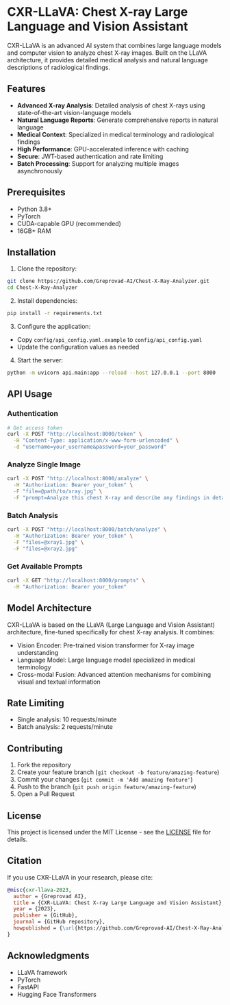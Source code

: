 # CXR-LLaVA: Chest X-ray Large Language and Vision Assistant

CXR-LLaVA is an advanced AI system that combines large language models and computer vision to analyze chest X-ray images. Built on the LLaVA architecture, it provides detailed medical analysis and natural language descriptions of radiological findings.

## Features

- **Advanced X-ray Analysis**: Detailed analysis of chest X-rays using state-of-the-art vision-language models
- **Natural Language Reports**: Generate comprehensive reports in natural language
- **Medical Context**: Specialized in medical terminology and radiological findings
- **High Performance**: GPU-accelerated inference with caching
- **Secure**: JWT-based authentication and rate limiting
- **Batch Processing**: Support for analyzing multiple images asynchronously

## Prerequisites

- Python 3.8+
- PyTorch
- CUDA-capable GPU (recommended)
- 16GB+ RAM

## Installation

1. Clone the repository:
```bash
git clone https://github.com/Greprovad-AI/Chest-X-Ray-Analyzer.git
cd Chest-X-Ray-Analyzer
```

2. Install dependencies:
```bash
pip install -r requirements.txt
```

3. Configure the application:
- Copy `config/api_config.yaml.example` to `config/api_config.yaml`
- Update the configuration values as needed

4. Start the server:
```bash
python -m uvicorn api.main:app --reload --host 127.0.0.1 --port 8000
```

## API Usage

### Authentication

```bash
# Get access token
curl -X POST "http://localhost:8000/token" \
  -H "Content-Type: application/x-www-form-urlencoded" \
  -d "username=your_username&password=your_password"
```

### Analyze Single Image

```bash
curl -X POST "http://localhost:8000/analyze" \
  -H "Authorization: Bearer your_token" \
  -F "file=@path/to/xray.jpg" \
  -F "prompt=Analyze this chest X-ray and describe any findings in detail."
```

### Batch Analysis

```bash
curl -X POST "http://localhost:8000/batch/analyze" \
  -H "Authorization: Bearer your_token" \
  -F "files=@xray1.jpg" \
  -F "files=@xray2.jpg"
```

### Get Available Prompts

```bash
curl -X GET "http://localhost:8000/prompts" \
  -H "Authorization: Bearer your_token"
```

## Model Architecture

CXR-LLaVA is based on the LLaVA (Large Language and Vision Assistant) architecture, fine-tuned specifically for chest X-ray analysis. It combines:

- Vision Encoder: Pre-trained vision transformer for X-ray image understanding
- Language Model: Large language model specialized in medical terminology
- Cross-modal Fusion: Advanced attention mechanisms for combining visual and textual information

## Rate Limiting

- Single analysis: 10 requests/minute
- Batch analysis: 2 requests/minute

## Contributing

1. Fork the repository
2. Create your feature branch (`git checkout -b feature/amazing-feature`)
3. Commit your changes (`git commit -m 'Add amazing feature'`)
4. Push to the branch (`git push origin feature/amazing-feature`)
5. Open a Pull Request

## License

This project is licensed under the MIT License - see the [LICENSE](LICENSE) file for details.

## Citation

If you use CXR-LLaVA in your research, please cite:

```bibtex
@misc{cxr-llava-2023,
  author = {Greprovad AI},
  title = {CXR-LLaVA: Chest X-ray Large Language and Vision Assistant},
  year = {2023},
  publisher = {GitHub},
  journal = {GitHub repository},
  howpublished = {\url{https://github.com/Greprovad-AI/Chest-X-Ray-Analyzer}}
}
```

## Acknowledgments

- LLaVA framework
- PyTorch
- FastAPI
- Hugging Face Transformers
